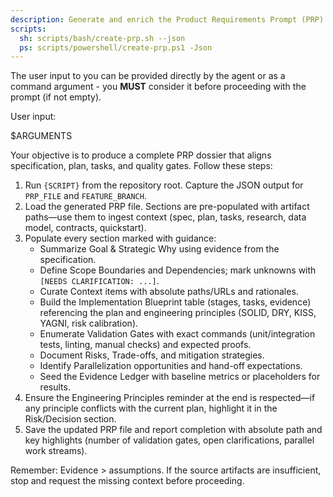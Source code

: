 ```yaml
---
description: Generate and enrich the Product Requirements Prompt (PRP) runbook from current artifacts.
scripts:
  sh: scripts/bash/create-prp.sh --json
  ps: scripts/powershell/create-prp.ps1 -Json
---
```


The user input to you can be provided directly by the agent or as a command argument - you **MUST** consider it before proceeding with the prompt (if not empty).

User input:

$ARGUMENTS

Your objective is to produce a complete PRP dossier that aligns specification, plan, tasks, and quality gates. Follow these steps:

1. Run `{SCRIPT}` from the repository root. Capture the JSON output for `PRP_FILE` and `FEATURE_BRANCH`.
2. Load the generated PRP file. Sections are pre-populated with artifact paths—use them to ingest context (spec, plan, tasks, research, data model, contracts, quickstart).
3. Populate every section marked with guidance:
   - Summarize Goal & Strategic Why using evidence from the specification.
   - Define Scope Boundaries and Dependencies; mark unknowns with `[NEEDS CLARIFICATION: ...]`.
   - Curate Context items with absolute paths/URLs and rationales.
   - Build the Implementation Blueprint table (stages, tasks, evidence) referencing the plan and engineering principles (SOLID, DRY, KISS, YAGNI, risk calibration).
   - Enumerate Validation Gates with exact commands (unit/integration tests, linting, manual checks) and expected proofs.
   - Document Risks, Trade-offs, and mitigation strategies.
   - Identify Parallelization opportunities and hand-off expectations.
   - Seed the Evidence Ledger with baseline metrics or placeholders for results.
4. Ensure the Engineering Principles reminder at the end is respected—if any principle conflicts with the current plan, highlight it in the Risk/Decision section.
5. Save the updated PRP file and report completion with absolute path and key highlights (number of validation gates, open clarifications, parallel work streams).

Remember: Evidence \> assumptions. If the source artifacts are insufficient, stop and request the missing context before proceeding.
